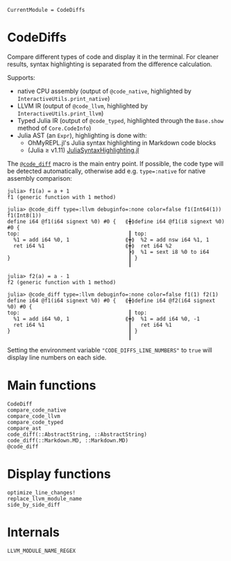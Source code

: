 ```@meta
CurrentModule = CodeDiffs
```

# CodeDiffs

Compare different types of code and display it in the terminal.
For cleaner results, syntax highlighting is separated from the difference calculation.

Supports:
 - native CPU assembly (output of `@code_native`, highlighted by `InteractiveUtils.print_native`)
 - LLVM IR (output of `@code_llvm`, highlighted by `InteractiveUtils.print_llvm`)
 - Typed Julia IR (output of `@code_typed`, highlighted through the `Base.show` method of `Core.CodeInfo`)
 - Julia AST (an `Expr`), highlighting is done with:
   - OhMyREPL.jl's Julia syntax highlighting in Markdown code blocks
   - (Julia ≥ v1.11) [JuliaSyntaxHighlighting.jl](https://github.com/JuliaLang/JuliaSyntaxHighlighting.jl)

The [`@code_diff`](@ref) macro is the main entry point. If possible, the code type will be
detected automatically, otherwise add e.g. `type=:native` for native assembly comparison:

```jldoctest; setup=:(using CodeDiffs)
julia> f1(a) = a + 1
f1 (generic function with 1 method)

julia> @code_diff type=:llvm debuginfo=:none color=false f1(Int64(1)) f1(Int8(1))
define i64 @f1(i64 signext %0) #0 {   ⟪╋⟫define i64 @f1(i8 signext %0) #0 {
top:                                   ┃ top:
  %1 = add i64 %0, 1                  ⟪╋⟫  %2 = add nsw i64 %1, 1
  ret i64 %1                          ⟪╋⟫  ret i64 %2
                                       ┣⟫  %1 = sext i8 %0 to i64
}                                      ┃ }
                                       ┃

julia> f2(a) = a - 1
f2 (generic function with 1 method)

julia> @code_diff type=:llvm debuginfo=:none color=false f1(1) f2(1)
define i64 @f1(i64 signext %0) #0 {   ⟪╋⟫define i64 @f2(i64 signext %0) #0 {
top:                                   ┃ top:
  %1 = add i64 %0, 1                  ⟪╋⟫  %1 = add i64 %0, -1
  ret i64 %1                           ┃   ret i64 %1
}                                      ┃ }
                                       ┃
```

Setting the environment variable `"CODE_DIFFS_LINE_NUMBERS"` to `true` will display line
numbers on each side.

# Main functions

```@docs
CodeDiff
compare_code_native
compare_code_llvm
compare_code_typed
compare_ast
code_diff(::AbstractString, ::AbstractString)
code_diff(::Markdown.MD, ::Markdown.MD)
@code_diff
```

# Display functions

```@docs
optimize_line_changes!
replace_llvm_module_name
side_by_side_diff
```

# Internals

```@docs
LLVM_MODULE_NAME_REGEX
```
